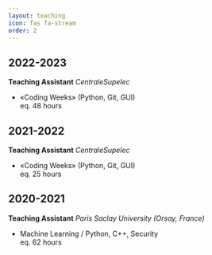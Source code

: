 ```yaml
---
layout: teaching
icon: fas fa-stream
order: 2
---
```


## 2022-2023
**Teaching Assistant**
*CentraleSupelec*  
- «Coding Weeks» (Python, Git, GUI)  
eq. 48 hours

## 2021-2022
**Teaching Assistant**
*CentraleSupelec*  
- «Coding Weeks» (Python, Git, GUI)  
eq. 25 hours

## 2020-2021
**Teaching Assistant**
*Paris Saclay University (Orsay, France)*  
- Machine Learning / Python, C++, Security  
eq. 62 hours

